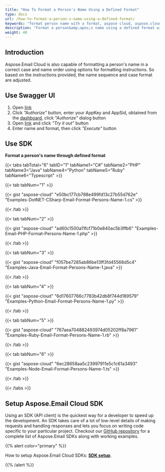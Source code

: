 ```yaml
---
title: "How To Format a Person's Name Using a Defined Format"
type: docs
url: /how-to-format-a-person-s-name-using-a-defined-format/
keywords: "format person name with a format, aspose cloud, aspose.cloud "
description: "Format a person&amp;apos;s name using a defined format with Aspose.Email Cloud API. "
weight: 40
---
```


## **Introduction**
Aspose.Email Cloud is also capable of formatting a person's name in a correct case and name order using options for formatting instructions. So based on the instructions provided, the name sequence and case format are adjusted.
## **Use Swagger UI**
1. Open [link](https://apireference.aspose.cloud/email/)
1. Click *"Authorize"* button, enter your AppKey and AppSid, obtained from the [dashboard](https://dashboard.aspose.cloud/), click *"Authorize"* dialog button
1. Open [link](https://apireference.aspose.cloud/email/#/AiName/AiNameFormat) and click *"Try it out"* button
1. Enter name and format, then click *"Execute"* button
## **Use SDK**
**Format a person's name through defined format**

{{< tabs tabTotal="6" tabID="1" tabName1="C#" tabName2="PHP" tabName3="Java" tabName4="Python" tabName5="Ruby" tabName6="Typescript" >}}

{{< tab tabNum="1" >}}

{{< gist "aspose-cloud" "e50bc177cb788e499fd13c27b55d762e" "Examples-DotNET-CSharp-Email-Format-Persons-Name-1.cs" >}}

{{< /tab >}}

{{< tab tabNum="2" >}}

{{< gist "aspose-cloud" "ad60c1500a11fcf71b0e840ac5b3ffb6" "Examples-Email-PHP-Format-Persons-Name-1.php" >}}

{{< /tab >}}

{{< tab tabNum="3" >}}

{{< gist "aspose-cloud" "f057be7285ab86be13ff3fd45568d5c4" "Examples-Java-Email-Format-Persons-Name-1.java" >}}

{{< /tab >}}

{{< tab tabNum="4" >}}

{{< gist "aspose-cloud" "6d17607766c7783b42db8f744d189579" "Examples-Python-Email-Format-Persons-Name-1.py" >}}

{{< /tab >}}

{{< tab tabNum="5" >}}

{{< gist "aspose-cloud" "767aea704882493974d05202ff8a7961" "Examples-Ruby-Email-Format-Persons-Name-1.rb" >}}

{{< /tab >}}

{{< tab tabNum="6" >}}

{{< gist "aspose-cloud" "6ec28658aa5c23997911e5c1c61a3493" "Examples-Node-Email-Format-Persons-Name-1.ts" >}}

{{< /tab >}}

{{< /tabs >}}
## **Setup Aspose.Email Cloud SDK**
Using an SDK (API client) is the quickest way for a developer to speed up the development. An SDK takes care of a lot of low-level details of making requests and handling responses and lets you focus on writing code specific to your particular project. Checkout our [GitHub repository](https://github.com/aspose-email-cloud) for a complete list of Aspose.Email SDKs along with working examples.

{{% alert color="primary" %}} 

How to setup Aspose.Email Cloud SDKs: [**SDK setup**](/emailcloud/sdk-setup/).

{{% /alert %}}
